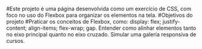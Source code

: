 #Este projeto é uma página desenvolvida como um exercício de CSS, com foco no uso do Flexbox para organizar os elementos na tela. 
#Objetivos do projeto #Praticar os conceitos de Flexbox, como: display: flex; justify-content; align-items; flex-wrap; gap.
Entender como alinhar elementos tanto no eixo principal quanto no eixo cruzado.
Simular uma galeria responsiva de cursos.
